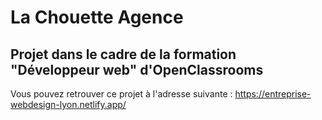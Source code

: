 # La Chouette Agence

## Projet dans le cadre de la formation "Développeur web" d'OpenClassrooms

Vous pouvez retrouver ce projet à l'adresse suivante : https://entreprise-webdesign-lyon.netlify.app/ 
